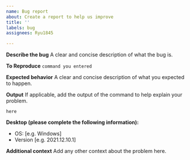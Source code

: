 ```yaml
---
name: Bug report
about: Create a report to help us improve
title: ''
labels: bug
assignees: Ryu1845

---
```


**Describe the bug**
A clear and concise description of what the bug is.

**To Reproduce**
`command you entered`

**Expected behavior**
A clear and concise description of what you expected to happen.

**Output**
If applicable, add the output of the command to help explain your problem.
```text
here
```

**Desktop (please complete the following information):**
 - OS: [e.g. Windows]
 - Version [e.g. 2021.12.10.1]

**Additional context**
Add any other context about the problem here.
